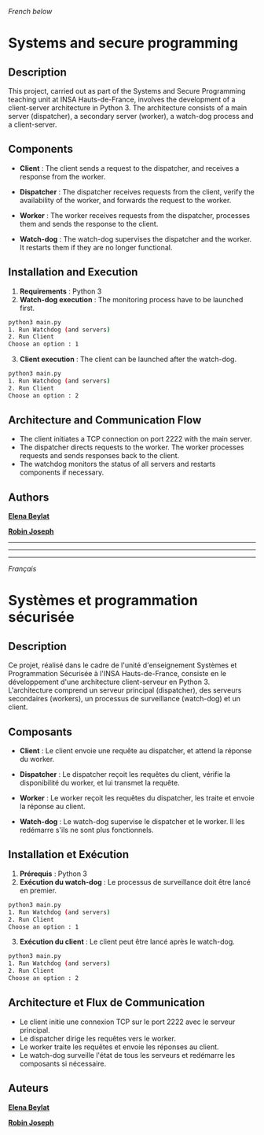*French below*

# Systems and secure programming

## Description

This project, carried out as part of the Systems and Secure Programming teaching unit at INSA Hauts-de-France, involves the development of a client-server architecture in Python 3. The architecture consists of a main server (dispatcher), a secondary server (worker), a watch-dog process and a client-server.

## Components

- **Client** : The client sends a request to the dispatcher, and receives a response from the worker.

- **Dispatcher** : The dispatcher receives requests from the client, verify the availability of the worker, and forwards the request to the worker.

- **Worker** : The worker receives requests from the dispatcher, processes them and sends the response to the client.

- **Watch-dog** : The watch-dog supervises the dispatcher and the worker. It restarts them if they are no longer functional.

## Installation and Execution

1. **Requirements** : Python 3
2. **Watch-dog execution** : The monitoring process have to be launched first.
```bash
python3 main.py
1. Run Watchdog (and servers)
2. Run Client
Choose an option : 1
```
3. **Client execution** : The client can be launched after the watch-dog.
```bash
python3 main.py
1. Run Watchdog (and servers)
2. Run Client
Choose an option : 2
```

## Architecture and Communication Flow

- The client initiates a TCP connection on port 2222 with the main server.
- The dispatcher directs requests to the worker.
The worker processes requests and sends responses back to the client.
- The watchdog monitors the status of all servers and restarts components if necessary.

## Authors

[**Elena Beylat**](https://www.linkedin.com/in/elena-beylat-166333234/)

[**Robin Joseph**](https://www.linkedin.com/in/robinjoseph-8259/)

---
---
---

*Français*

# Systèmes et programmation sécurisée

## Description

Ce projet, réalisé dans le cadre de l'unité d'enseignement Systèmes et Programmation Sécurisée à l'INSA Hauts-de-France, consiste en le développement d'une architecture client-serveur en Python 3. L'architecture comprend un serveur principal (dispatcher), des serveurs secondaires (workers), un processus de surveillance (watch-dog) et un client.

## Composants

- **Client** : Le client envoie une requête au dispatcher, et attend la réponse du worker.

- **Dispatcher** : Le dispatcher reçoit les requêtes du client, vérifie la disponibilité du worker, et lui transmet la requête.

- **Worker** : Le worker reçoit les requêtes du dispatcher, les traite et envoie la réponse au client.

- **Watch-dog** : Le watch-dog supervise le dispatcher et le worker. Il les redémarre s'ils ne sont plus fonctionnels.

## Installation et Exécution

1. **Prérequis** : Python 3
2. **Exécution du watch-dog** : Le processus de surveillance doit être lancé en premier.
```bash
python3 main.py
1. Run Watchdog (and servers)
2. Run Client
Choose an option : 1
```

3. **Exécution du client** : Le client peut être lancé après le watch-dog.
```bash
python3 main.py
1. Run Watchdog (and servers)
2. Run Client
Choose an option : 2
```

## Architecture et Flux de Communication

- Le client initie une connexion TCP sur le port 2222 avec le serveur principal.
- Le dispatcher dirige les requêtes vers le worker.
- Le worker traite les requêtes et envoie les réponses au client.
- Le watch-dog surveille l'état de tous les serveurs et redémarre les composants si nécessaire.

## Auteurs

[**Elena Beylat**](https://www.linkedin.com/in/elena-beylat-166333234/)

[**Robin Joseph**](https://www.linkedin.com/in/robinjoseph-8259/)
